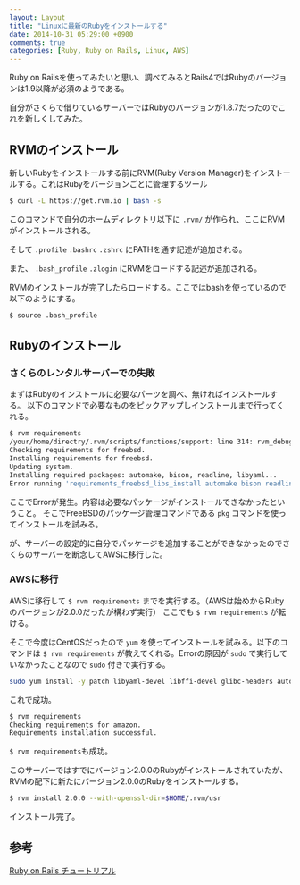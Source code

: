 ```yaml
---
layout: Layout
title: "Linuxに最新のRubyをインストールする"
date: 2014-10-31 05:29:00 +0900
comments: true
categories: [Ruby, Ruby on Rails, Linux, AWS]
---
```


Ruby on Railsを使ってみたいと思い、調べてみるとRails4ではRubyのバージョンは1.9以降が必須のようである。

自分がさくらで借りているサーバーではRubyのバージョンが1.8.7だったのでこれを新しくしてみた。

## RVMのインストール
新しいRubyをインストールする前にRVM(Ruby Version Manager)をインストールする。これはRubyをバージョンごとに管理するツール
```bash 
$ curl -L https://get.rvm.io | bash -s
```

このコマンドで自分のホームディレクトリ以下に ```.rvm/``` が作られ、ここにRVMがインストールされる。

そして ```.profile``` ```.bashrc``` ```.zshrc``` にPATHを通す記述が追加される。

また、 ```.bash_profile``` ```.zlogin``` にRVMをロードする記述が追加される。

RVMのインストールが完了したらロードする。ここではbashを使っているので以下のようにする。
```bash
$ source .bash_profile
```

## Rubyのインストール
### さくらのレンタルサーバーでの失敗
まずはRubyのインストールに必要なパーツを調べ、無ければインストールする。
以下のコマンドで必要なものをピックアップしインストールまで行ってくれる。
```bash
$ rvm requirements
/your/home/directry/.rvm/scripts/functions/support: line 314: rvm_debug: command not found
Checking requirements for freebsd.
Installing requirements for freebsd.
Updating system.
Installing required packages: automake, bison, readline, libyaml...
Error running 'requirements_freebsd_libs_install automake bison readline libyaml',
```
ここでErrorが発生。内容は必要なパッケージがインストールできなかったということ。
そこでFreeBSDのパッケージ管理コマンドである ```pkg``` コマンドを使ってインストールを試みる。

が、サーバーの設定的に自分でパッケージを追加することができなかったのでさくらのサーバーを断念してAWSに移行した。

### AWSに移行
AWSに移行して ```$ rvm requirements``` までを実行する。（AWSは始めからRubyのバージョンが2.0.0だったが構わず実行）
ここでも ```$ rvm requirements``` が転ける。

そこで今度はCentOSだったので ```yum``` を使ってインストールを試みる。以下のコマンドは ```$ rvm requirements``` が教えてくれる。Errorの原因が ```sudo``` で実行していなかったことなので ```sudo``` 付きで実行する。
```bash
sudo yum install -y patch libyaml-devel libffi-devel glibc-headers autoconf gcc-c++ glibc-devel patch readline-devel zlib-devel openssl-devel automake libtool bison
```
これで成功。
```bash
$ rvm requirements
Checking requirements for amazon.
Requirements installation successful.
```
 ```$ rvm requirements```も成功。

このサーバーではすでにバージョン2.0.0のRubyがインストールされていたが、RVMの配下に新たにバージョン2.0.0のRubyをインストールする。
```bash
$ rvm install 2.0.0 --with-openssl-dir=$HOME/.rvm/usr
```
インストール完了。

## 参考
[Ruby on Rails チュートリアル](http://railstutorial.jp/chapters/beginning?version=4.0#top)

